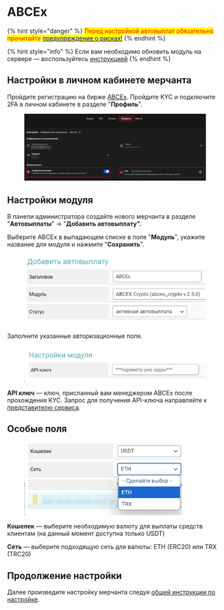 # ABCEx



{% hint style="danger" %}
<mark style="color:red;">Перед настройкой автовыплат обязательно прочитайте</mark> [<mark style="color:blue;">предупреждение о рисках!</mark>](https://premium.gitbook.io/main/osnovnye-nastroiki/merchanty-i-avtovyplaty/avtovyplaty/preduprezhdenie-o-riskakh)
{% endhint %}

{% hint style="info" %}
Если вам необходимо обновить модуль на сервере — воспользуйтесь [инструкцией](https://premium.gitbook.io/main/osnovnye-nastroiki/faq/obnovlenie-failov-skripta-na-servere/kak-obnovit-faily-na-servere#moduli-merchantov-i-avtovyplat)
{% endhint %}

## Настройки в личном кабинете мерчанта <a href="#nastroiki-v-lichnom-kabinete-merchanta" id="nastroiki-v-lichnom-kabinete-merchanta"></a>

Пройдите регистрацию на бирже [ABCEx](https://abcex.io/). Пройдите KYC и подключите 2FA в личном кабинете в разделе "**Профиль**".

<figure><img src="../../../.gitbook/assets/image (223).png" alt=""><figcaption></figcaption></figure>

## Настройки модуля <a href="#nastroiki-modulya" id="nastroiki-modulya"></a>

В панели администратора создайте нового мерчанта в разделе "**Автовыплаты**" -> "**Добавить автовыплату".**

Выберите ABCEx в выпадающем списке в поле "**Модуль**", укажите название для модуля и нажмите "**Сохранить**".

<figure><img src="../../../.gitbook/assets/image (220).png" alt="" width="442"><figcaption></figcaption></figure>

Заполните указанные авторизационные поля.

<figure><img src="../../../.gitbook/assets/image (221).png" alt="" width="453"><figcaption></figcaption></figure>

**API ключ** — ключ, присланный вам менеджером ABCEx после прохождения KYC. Запрос для получения API-ключа направляйте к [представителю сервиса](https://t.me/ABCEX_API_support).

## Особые поля

<figure><img src="../../../.gitbook/assets/image (222).png" alt="" width="368"><figcaption></figcaption></figure>

**Кошелек** — выберите необходимую валюту для выплаты средств клиентам (на данный момент доступна только USDT)

**Сеть** — выберите подходящую сеть для валюты: ETH (ERC20) или TRX (TRC20)

## Продолжение настройки

Далее произведите настройку мерчанта следуя [общей инструкции по настройке](https://premium.gitbook.io/rukovodstvo-polzovatelya/osnovnye-nastroiki/merchanty-i-avtovyplaty/avtovyplaty/obshie-nastroiki-merchantov-avtovyplat).
